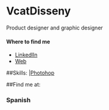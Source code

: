 # VcatDisseny
Product designer and graphic designer

#### Where to find me
- [LinkedlIn](https://www.linkedin.com/feed/)
- [Web](https://vcatdisseny.wixsite.com/website)

##Skills:
|[Photohop](https://img.shields.io/static/v1?label=<LABEL>&message=<MESSAGE>&color=<blue>)</br>

##Find me at:
### Spanish
